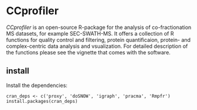 # CCprofiler
*CCprofiler* is an open-source R-package for the analysis of co-fractionation MS datasets, for example SEC-SWATH-MS. It offers a collection of R functions for quality control and filtering, protein quantificaion, protein- and complex-centric data analysis and vsualization. For detailed description of the functions please see the vignette that comes with the software.


## install
Install the dependencies:

```
cran_deps <- c('proxy', 'doSNOW', 'igraph', 'pracma', 'Rmpfr') 
install.packages(cran_deps)
```


